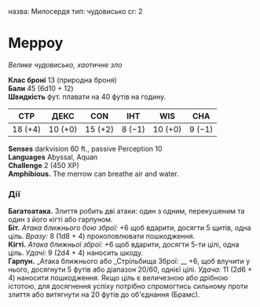 назва: Милосердя тип: чудовисько cr: 2

# Мерроу
_Велике чудовисько, хаотичне зло_

**Клас броні** 13 (природна броня)    
**Бали** 45 (6d10 + 12)    
**Швидкість** фут. плавати на 40 футів на годину.

| СТР     | ДЕКС    | CON     | ІНТ    | WIS     | CHA    |
| ------- | ------- | ------- | ------ | ------- | ------ |
| 18 (+4) | 10 (+0) | 15 (+2) | 8 (−1) | 10 (+0) | 9 (−1) |

**Senses** darkvision 60 ft., passive Perception 10    
**Languages** Abyssal, Aquan    
**Challenge** 2 (450 XP)    
**Amphibious.** The merrow can breathe air and water.

### Дії
**Багатоатака.** Злиття робить дві атаки: один з одним, перекушеним та один з його кігті або гарпуном.    
**Біт.** _Атака ближнього бою зброї:_ +6 щоб вдарити, досягти 5 щитів, одна ціль. _Вразу:_ 8 (1d8 + 4) проколовлювати пошкодження.    
**Кігті.** _Атака ближньої зброї:_ +6 щоб вдарити, досягти 5-ти цілі, одна ціль. _Удачі:_ 9 (2d4 + 4) наносить шкоду.    
**Гарпун.** _Атака ближнього або _Стрільбища Зброї: __ +6, щоб влучити у нього, досягнути 5 футів або діапазон 20/60, однієї цілі. _Удача:_ 11 (2d6 + 4) наносити пошкодження. Якщо ціль є величезною або дрібною істотою, для досягнення успіху потрібно спромогтись сильному проти злиття або витягнути на 20 футів до об'єднання (Брамс).